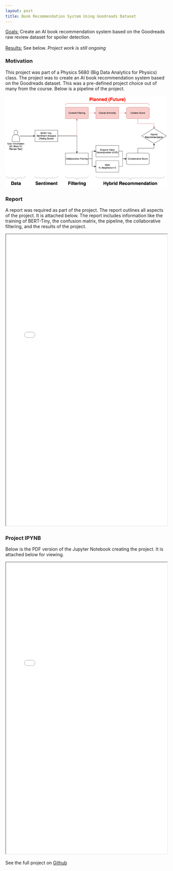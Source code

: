```yaml
---
layout: post
title: Book Recommendation System Using Goodreads Dataset
---
```


<div class="message">
  <u>Goals:</u> Create an AI book recommendation system based on the Goodreads raw review dataset for spoiler detection.
  <br> <br>
  <u>Results:</u> See below. <i>Project work is still ongoing</i>
</div>

### Motivation

This project was part of a Physics 5680 (Big Data Analytics for Physics) class. The project was to create an AI book recommendation system based on the Goodreads dataset. This was a pre-defined project choice out of many from the course. Below is a pipeline of the project.

![Pipeline](/screenshots/pipeline.png)

### Report

A report was required as part of the project. The report outlines all aspects of the project. It is attached below. The report includes information like the training of BERT-Tiny, the confusion matrix, the pipeline, the collaborative filtering, and the results of the project. 

<iframe src="/pdfs/Report.pdf" width="100%" height="910px"></iframe>

### Project IPYNB

Below is the PDF version of the Jupyter Notebook creating the project. It is attached below for viewing.

<iframe src="/pdfs/Project2.pdf" width="100%" height="910px"></iframe>

See the full project on [Github](https://github.com/RandomKiddo/BookRecommendationAI)